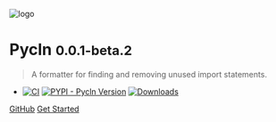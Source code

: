 <!-- background image -->

![logo](_media/logo-cover.png ":size=45%")

<!-- Title & body -->

# Pycln <small>0.0.1-beta.2</small>

> A formatter for finding and removing unused import statements.

- [![CI](https://img.shields.io/github/workflow/status/hadialqattan/pycln/CI/master?color=Green&label=CI&logo=github&style=flat-square)](https://github.com/hadialqattan/pycln/actions?query=workflow%3ACI)
  [![PYPI - Pycln Version](https://img.shields.io/pypi/v/pycln?color=Green&style=flat-square)](https://pypi.org/project/pycln/)
  [![Downloads](https://img.shields.io/pypi/dm/pycln?color=Green&style=flat-square)](https://pypi.org/project/pycln/)

[GitHub](https://github.com/hadialqattan/pycln) [Get Started](#get-started)
